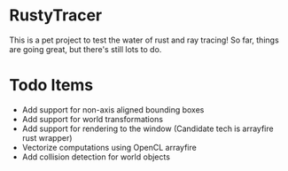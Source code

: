 # RustyTracer
This is a pet project to test the water of rust and ray tracing! So far, things are going great, but there's still lots to do.

# Todo Items
- Add support for non-axis aligned bounding boxes
- Add support for world transformations
- Add support for rendering to the window (Candidate tech is arrayfire rust wrapper)
- Vectorize computations using OpenCL arrayfire
- Add collision detection for world objects
